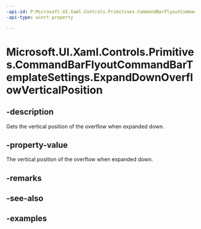 ```yaml
---
-api-id: P:Microsoft.UI.Xaml.Controls.Primitives.CommandBarFlyoutCommandBarTemplateSettings.ExpandDownOverflowVerticalPosition
-api-type: winrt property

---
```

<!-- Property syntax.
public double ExpandDownOverflowVerticalPosition { get; }
-->

# Microsoft.UI.Xaml.Controls.Primitives.CommandBarFlyoutCommandBarTemplateSettings.ExpandDownOverflowVerticalPosition


## -description

Gets the vertical position of the overflow when expanded down.


## -property-value

The vertical position of the overflow when expanded down.


## -remarks


## -see-also


## -examples


